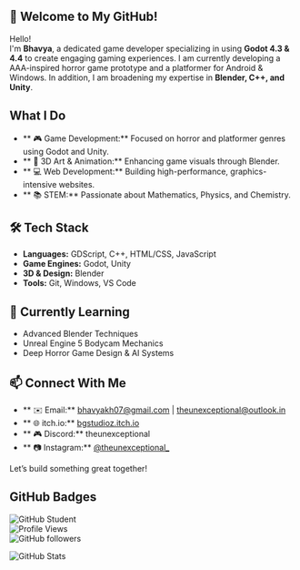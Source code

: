 ## 🚀 Welcome to My GitHub!

Hello!  
I'm **Bhavya**, a dedicated game developer specializing in using **Godot 4.3 & 4.4** to create engaging gaming experiences. I am currently developing a AAA-inspired horror game prototype and a platformer for Android & Windows. In addition, I am broadening my expertise in **Blender, C++, and Unity**.

## What I Do
- ** 🎮 Game Development:** Focused on horror and platformer genres using Godot and Unity.
- ** 🎨 3D Art & Animation:** Enhancing game visuals through Blender.
- ** 💻 Web Development:** Building high-performance, graphics-intensive websites.
- ** 📚 STEM:** Passionate about Mathematics, Physics, and Chemistry.

## 🛠️ Tech Stack
- **Languages:** GDScript, C++, HTML/CSS, JavaScript
- **Game Engines:** Godot, Unity
- **3D & Design:** Blender
- **Tools:** Git, Windows, VS Code

## 🌱 Currently Learning
- Advanced Blender Techniques
- Unreal Engine 5 Bodycam Mechanics
- Deep Horror Game Design & AI Systems

## 📫 Connect With Me
- ** ✉️ Email:** [bhavyakh07@gmail.com](mailto:bhavyakh07@gmail.com) | [theunexceptional@outlook.in](mailto:theunexceptional@outlook.in)
- ** 🌐 itch.io:** [bgstudioz.itch.io](https://bgstudioz.itch.io/)
- ** 🎮 Discord:** theunexceptional
- ** 📷 Instagram:** [@theunexceptional_](https://www.instagram.com/theunexceptional_/)

Let’s build something great together!

## GitHub Badges
![GitHub Student](https://img.shields.io/badge/GitHub%20Student-Powered%20by%20GitHub-blue?style=flat&logo=github)  
![Profile Views](https://komarev.com/ghpvc/?username=theunexceptional&color=blue)  
![GitHub followers](https://img.shields.io/github/followers/theunexceptional?style=social)  

![GitHub Stats](https://github-readme-stats.vercel.app/api?username=theunexceptional&show_icons=true&theme=tokyonight)
